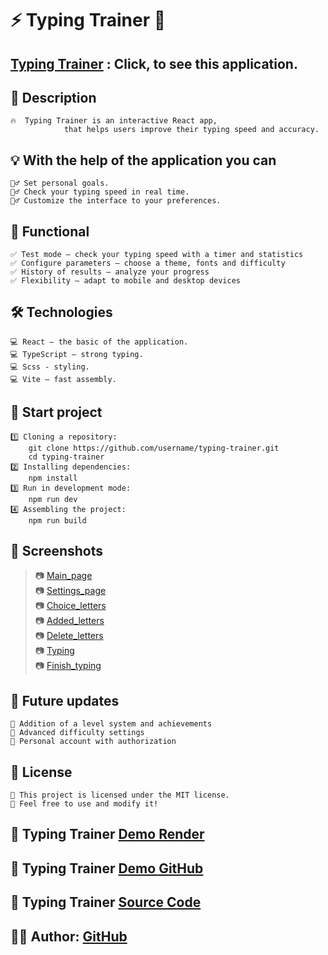 # ⚡ **Typing Trainer** 🚀

## [Typing Trainer](https://typing-trainer-client.onrender.com) : Click, to see this application.

## 📌 Description

    🔥  Typing Trainer is an interactive React app,
    			that helps users improve their typing speed and accuracy.

## 💡 With the help of the application you can

    🏋️‍♂️ Set personal goals.
    🏋️‍♂️ Check your typing speed in real time.
    🏋️‍♂️ Customize the interface to your preferences.

## 🎯 Functional

    ✅ Test mode — check your typing speed with a timer and statistics
    ✅ Configure parameters — choose a theme, fonts and difficulty
    ✅ History of results — analyze your progress
    ✅ Flexibility — adapt to mobile and desktop devices

## 🛠️ Technologies

    💻 React — the basic of the application.
    💻 TypeScript — strong typing.
    💻 Scss - styling.
    💻 Vite — fast assembly.

## 🚀 Start project

    1️⃣ Cloning a repository:
    	git clone https://github.com/username/typing-trainer.git
    	cd typing-trainer
    2️⃣ Installing dependencies:
    	npm install
    3️⃣ Run in development mode:
    	npm run dev
    4️⃣ Assembling the project:
    	npm run build

## 🌟 Screenshots

> 📷 [Main_page](https://github.com/VitalyMatyko/typing-trainer/blob/main/public/screenshots/main_en.png)<br>
> 📷 [Settings_page](https://github.com/VitalyMatyko/typing-trainer/blob/main/public/screenshots/Screenshot_SettingsEN.png)<br>
> 📷 [Choice_letters](https://github.com/VitalyMatyko/typing-trainer/blob/main/public/screenshots/choice_letters_en.png)<br>
> 📷 [Added_letters](https://github.com/VitalyMatyko/typing-trainer/blob/main/public/screenshots/choiced_letters_en.png)<br>
> 📷 [Delete_letters](https://github.com/VitalyMatyko/typing-trainer/blob/main/public/screenshots/Screenshot_Delete_CharactersEN.png)<br>
> 📷 [Typing](https://github.com/VitalyMatyko/typing-trainer/blob/main/public/screenshots/typing_en.png)<br>
> 📷 [Finish_typing](https://github.com/VitalyMatyko/typing-trainer/blob/main/public/screenshots/finish_typing_en_2.png)

## 📌 Future updates

    🔹 Addition of a level system and achievements
    🔹 Advanced difficulty settings
    🔹 Personal account with authorization

## 📄 License

    🎉 This project is licensed under the MIT license.
    🎉 Feel free to use and modify it!

## 🚀 Typing Trainer [Demo Render](https://typing-trainer-client.onrender.com)

## 🚀 Typing Trainer [Demo GitHub](vitalymatyko.github.io/typing-trainer/)

## 🚀 Typing Trainer [Source Code](https://github.com/VitalyMatyko/typing-trainer)

## 👨‍💻 Author: [GitHub](https://github.com/VitalyMatyko)

